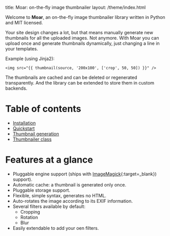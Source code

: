 title: Moar: on-the-fly image thumbnailer
layout: /theme/index.html


Welcome to **Moar**, an on-the-fly image thumbnailer library written in Python and MIT licensed.

Your site design changes a lot, but that means manually generate new thumbnails for all the uploaded images. Not anymore. With Moar you can upload once and generate thumbnails dynamically, just changing a line in your templates.

Example (using Jinja2):

```jinja
<img src="{{ thumbnail(source, '200x100', ['crop', 50, 50]) }}" />
```

The thumbnails are cached and can be deleted or regenerated transparently. And the library can be extended to store them in custom backends.


# Table of contents

* [Installation](/installation.html)
* [Quickstart](/quickstart.html)
* [Thumbnail generation](/thumbnail.html)
* [Thumbnailer class](/thumbnailer.html)
<!-- * [Extending the library](/extending.html) -->


# Features at a glance

* Pluggable engine support (ships with [ImageMagick][imagemagick]{:target=_blank}) support).
* Automatic cache: a thumbnail is generated only once.
* Pluggable storage support.
* Flexible, simple syntax, generates no HTML.
* Auto-rotates the image according to its EXIF information.
* Several filters available by default:
    * Cropping
    * Rotation
    * Blur
* Easily extendable to add your oen filters.

[imagemagick]: http://www.imagemagick.org/script/index.php

